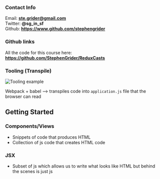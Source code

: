 ### Contact Info
Email: **ste.grider@gmail.com**  
Twitter: **@sg_in_sf**  
Github: **https://www.github.com/stephengrider**

### Github links
All the code for this course here: **https://github.com/StephenGrider/ReduxCasts**

### Tooling (Transpile)
![Tooling example](../img/modernJSTooling.PNG)  

Webpack + babel --> transpiles code into `application.js` file that the browser can read

## Getting Started
### Components/Views
- Snippets of code that produces HTML
- Collection of js code that creates HTML code

### JSX
- Subset of js which allows us to write what looks like HTML but behind the scenes is just js
